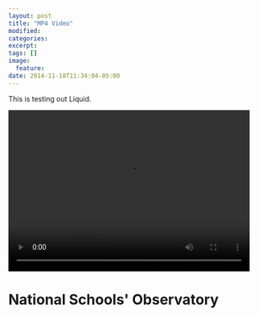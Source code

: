 ```yaml
---
layout: post
title: "MP4 Video"
modified:
categories: 
excerpt:
tags: []
image:
  feature:
date: 2014-11-18T11:34:04-05:00
---
```


This is testing out Liquid.

<video width="480" height="320" controls="controls">
  <source src="NRT_concept_01_ao_2018_apuntado_1920x1080_h264_4_6.mp4" type="video/mp4">
</video>

# National Schools' Observatory
